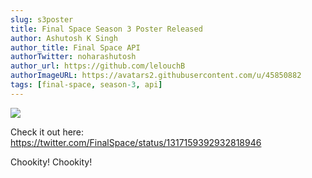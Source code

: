```yaml
---
slug: s3poster
title: Final Space Season 3 Poster Released
author: Ashutosh K Singh
author_title: Final Space API
authorTwitter: noharashutosh
author_url: https://github.com/lelouchB
authorImageURL: https://avatars2.githubusercontent.com/u/45850882
tags: [final-space, season-3, api]
---
```


![](/img/assets/season3.webp)

Check it out here:
https://twitter.com/FinalSpace/status/1317159392932818946

Chookity! Chookity!
